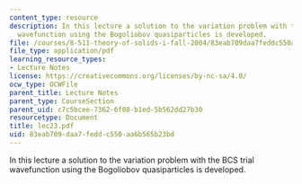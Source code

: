 ```yaml
---
content_type: resource
description: In this lecture a solution to the variation problem with the BCS trial
  wavefunction using the Bogoliobov quasiparticles is developed.
file: /courses/8-511-theory-of-solids-i-fall-2004/83eab709daa7feddc550aa6b565b23bd_lec23.pdf
file_type: application/pdf
learning_resource_types:
- Lecture Notes
license: https://creativecommons.org/licenses/by-nc-sa/4.0/
ocw_type: OCWFile
parent_title: Lecture Notes
parent_type: CourseSection
parent_uid: c7c5bcee-7362-6f08-b1ed-5b562dd27b30
resourcetype: Document
title: lec23.pdf
uid: 83eab709-daa7-fedd-c550-aa6b565b23bd
---
```

In this lecture a solution to the variation problem with the BCS trial wavefunction using the Bogoliobov quasiparticles is developed.